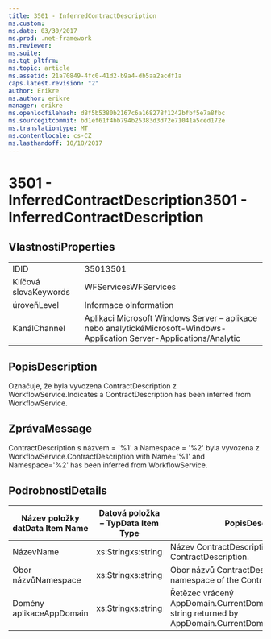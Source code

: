 ```yaml
---
title: 3501 - InferredContractDescription
ms.custom: 
ms.date: 03/30/2017
ms.prod: .net-framework
ms.reviewer: 
ms.suite: 
ms.tgt_pltfrm: 
ms.topic: article
ms.assetid: 21a70849-4fc0-41d2-b9a4-db5aa2acdf1a
caps.latest.revision: "2"
author: Erikre
ms.author: erikre
manager: erikre
ms.openlocfilehash: d8f5b5380b2167c6a168278f1242bfbf5e7a8fbc
ms.sourcegitcommit: bd1ef61f4bb794b25383d3d72e71041a5ced172e
ms.translationtype: MT
ms.contentlocale: cs-CZ
ms.lasthandoff: 10/18/2017
---
```

# <a name="3501---inferredcontractdescription"></a><span data-ttu-id="43763-102">3501 - InferredContractDescription</span><span class="sxs-lookup"><span data-stu-id="43763-102">3501 - InferredContractDescription</span></span>
## <a name="properties"></a><span data-ttu-id="43763-103">Vlastnosti</span><span class="sxs-lookup"><span data-stu-id="43763-103">Properties</span></span>  
  
|||  
|-|-|  
|<span data-ttu-id="43763-104">ID</span><span class="sxs-lookup"><span data-stu-id="43763-104">ID</span></span>|<span data-ttu-id="43763-105">3501</span><span class="sxs-lookup"><span data-stu-id="43763-105">3501</span></span>|  
|<span data-ttu-id="43763-106">Klíčová slova</span><span class="sxs-lookup"><span data-stu-id="43763-106">Keywords</span></span>|<span data-ttu-id="43763-107">WFServices</span><span class="sxs-lookup"><span data-stu-id="43763-107">WFServices</span></span>|  
|<span data-ttu-id="43763-108">úroveň</span><span class="sxs-lookup"><span data-stu-id="43763-108">Level</span></span>|<span data-ttu-id="43763-109">Informace o</span><span class="sxs-lookup"><span data-stu-id="43763-109">Information</span></span>|  
|<span data-ttu-id="43763-110">Kanál</span><span class="sxs-lookup"><span data-stu-id="43763-110">Channel</span></span>|<span data-ttu-id="43763-111">Aplikaci Microsoft Windows Server – aplikace nebo analytické</span><span class="sxs-lookup"><span data-stu-id="43763-111">Microsoft-Windows-Application Server-Applications/Analytic</span></span>|  
  
## <a name="description"></a><span data-ttu-id="43763-112">Popis</span><span class="sxs-lookup"><span data-stu-id="43763-112">Description</span></span>  
 <span data-ttu-id="43763-113">Označuje, že byla vyvozena ContractDescription z WorkflowService.</span><span class="sxs-lookup"><span data-stu-id="43763-113">Indicates a ContractDescription has been inferred from WorkflowService.</span></span>  
  
## <a name="message"></a><span data-ttu-id="43763-114">Zpráva</span><span class="sxs-lookup"><span data-stu-id="43763-114">Message</span></span>  
 <span data-ttu-id="43763-115">ContractDescription s názvem = '%1' a Namespace = '%2' byla vyvozena z WorkflowService.</span><span class="sxs-lookup"><span data-stu-id="43763-115">ContractDescription with Name='%1' and Namespace='%2' has been inferred from WorkflowService.</span></span>  
  
## <a name="details"></a><span data-ttu-id="43763-116">Podrobnosti</span><span class="sxs-lookup"><span data-stu-id="43763-116">Details</span></span>  
  
|<span data-ttu-id="43763-117">Název položky dat</span><span class="sxs-lookup"><span data-stu-id="43763-117">Data Item Name</span></span>|<span data-ttu-id="43763-118">Datová položka – Typ</span><span class="sxs-lookup"><span data-stu-id="43763-118">Data Item Type</span></span>|<span data-ttu-id="43763-119">Popis</span><span class="sxs-lookup"><span data-stu-id="43763-119">Description</span></span>|  
|--------------------|--------------------|-----------------|  
|<span data-ttu-id="43763-120">Název</span><span class="sxs-lookup"><span data-stu-id="43763-120">Name</span></span>|<span data-ttu-id="43763-121">xs:String</span><span class="sxs-lookup"><span data-stu-id="43763-121">xs:string</span></span>|<span data-ttu-id="43763-122">Název ContractDescription.</span><span class="sxs-lookup"><span data-stu-id="43763-122">The name of the ContractDescription.</span></span>|  
|<span data-ttu-id="43763-123">Obor názvů</span><span class="sxs-lookup"><span data-stu-id="43763-123">Namespace</span></span>|<span data-ttu-id="43763-124">xs:String</span><span class="sxs-lookup"><span data-stu-id="43763-124">xs:string</span></span>|<span data-ttu-id="43763-125">Obor názvů ContractDescription.</span><span class="sxs-lookup"><span data-stu-id="43763-125">The namespace of the ContractDescription.</span></span>|  
|<span data-ttu-id="43763-126">Domény aplikace</span><span class="sxs-lookup"><span data-stu-id="43763-126">AppDomain</span></span>|<span data-ttu-id="43763-127">xs:String</span><span class="sxs-lookup"><span data-stu-id="43763-127">xs:string</span></span>|<span data-ttu-id="43763-128">Řetězec vrácený AppDomain.CurrentDomain.FriendlyName.</span><span class="sxs-lookup"><span data-stu-id="43763-128">The string returned by AppDomain.CurrentDomain.FriendlyName.</span></span>|
